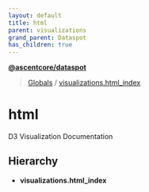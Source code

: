 ```yaml
---
layout: default
title: html
parent: visualizations
grand_parent: Dataspot
has_children: true
---
```


**[@ascentcore/dataspot](../README.md)**

> [Globals](../globals.md) / [visualizations.html\_index](visualizations_html_index)

# html

D3 Visualization Documentation

## Hierarchy

* **visualizations.html_index**
